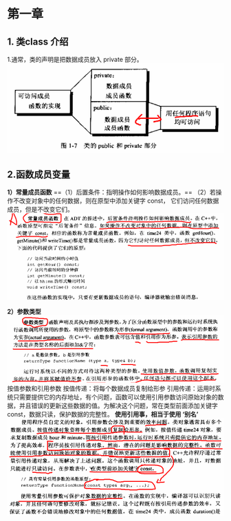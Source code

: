 # 第一章
## 1. 类class 介绍
1.通常，类的声明是把数据成员放入 private 部分。
![](imgs/20200304-001759.png)

## 2.函数成员变量
**1）常量成员函数**
==（1）后置条件：指明操作如何影响数据成员。==
（2）若操作不改变对象中的任何数据，则在原型中添加关键字 const， 它们访问任何数据成员，但是不改变它们。
![](imgs/20200304-002353.png)

**2）参数类型**
![](imgs/20200304-002533.png)
按值参数和引用参数
按值传递：将每个数据成员复制给形参
引用传递：运用时系统只需要提供它的内存地址，有个问题，函数可以使用引用参数访问原始对象的数据，并且错误的更新这些数据的值。为解决这个问题，常在类型前面添加关键字 const，数据只读，保护数据的完整性。
**使用引用事，相当于使用 ‘别名’**
![](imgs/20200304-004738.png)